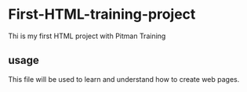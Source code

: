 # First-HTML-training-project
Thi is my first HTML project with Pitman Training
## usage
This file will be used to learn and understand how to create web pages.
